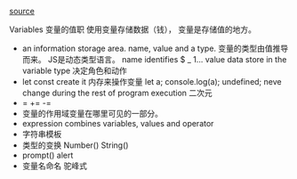 [source](https://github.com/bpesquet/thejsway/blob/master/manuscript/chapter02.md)

Variables 
  变量的值职
  使用变量存储数据（钱）， 变量是存储值的地方。
- an information storage area. name, value and a type. 变量的类型由值推导而来。 JS是动态类型语言。
  name identifies  $ _ 1...
  value data store in the variable
  type 决定角色和动作
- let const 
  create it 内存来操作变量
  let a;
  console.log(a);
  undefined;
  neve change during the rest of program execution  二次元
- = += -=
- 变量的作用域变量在哪里可见的一部分。
- expression
  combines variables, values and operator
- 字符串模板
- 类型的变换
  Number() String()
- prompt() alert
- 变量名命名  驼峰式

